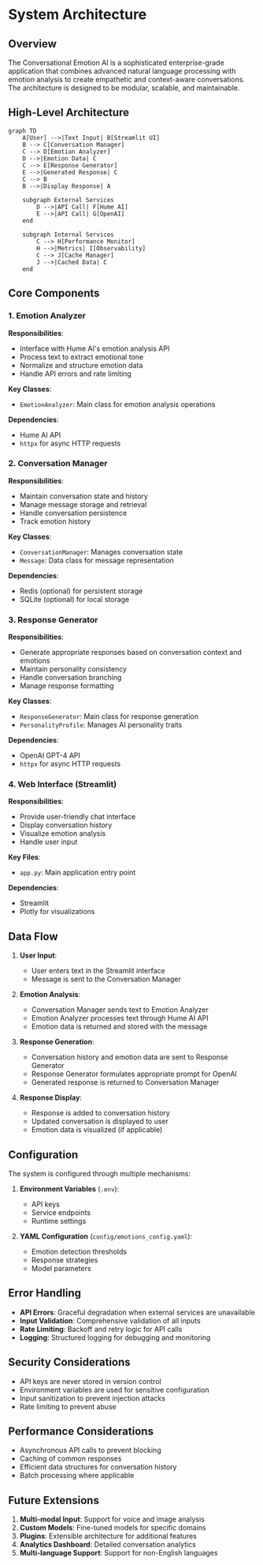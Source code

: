 # System Architecture

## Overview
The Conversational Emotion AI is a sophisticated enterprise-grade application that combines advanced natural language processing with emotion analysis to create empathetic and context-aware conversations. The architecture is designed to be modular, scalable, and maintainable.

## High-Level Architecture
```mermaid
graph TD
    A[User] -->|Text Input| B[Streamlit UI]
    B --> C[Conversation Manager]
    C --> D[Emotion Analyzer]
    D -->|Emotion Data| C
    C --> E[Response Generator]
    E -->|Generated Response| C
    C --> B
    B -->|Display Response| A
    
    subgraph External Services
        D -->|API Call| F[Hume AI]
        E -->|API Call| G[OpenAI]
    end
    
    subgraph Internal Services
        C --> H[Performance Monitor]
        H -->|Metrics| I[Observability]
        C --> J[Cache Manager]
        J -->|Cached Data| C
    end
````

## Core Components

### 1. Emotion Analyzer

**Responsibilities**:
- Interface with Hume AI's emotion analysis API
- Process text to extract emotional tone
- Normalize and structure emotion data
- Handle API errors and rate limiting

**Key Classes**:
- `EmotionAnalyzer`: Main class for emotion analysis operations

**Dependencies**:
- Hume AI API
- `httpx` for async HTTP requests

### 2. Conversation Manager

**Responsibilities**:
- Maintain conversation state and history
- Manage message storage and retrieval
- Handle conversation persistence
- Track emotion history

**Key Classes**:
- `ConversationManager`: Manages conversation state
- `Message`: Data class for message representation

**Dependencies**:
- Redis (optional) for persistent storage
- SQLite (optional) for local storage

### 3. Response Generator

**Responsibilities**:
- Generate appropriate responses based on conversation context and emotions
- Maintain personality consistency
- Handle conversation branching
- Manage response formatting

**Key Classes**:
- `ResponseGenerator`: Main class for response generation
- `PersonalityProfile`: Manages AI personality traits

**Dependencies**:
- OpenAI GPT-4 API
- `httpx` for async HTTP requests

### 4. Web Interface (Streamlit)

**Responsibilities**:
- Provide user-friendly chat interface
- Display conversation history
- Visualize emotion analysis
- Handle user input

**Key Files**:
- `app.py`: Main application entry point

**Dependencies**:
- Streamlit
- Plotly for visualizations

## Data Flow

1. **User Input**:
   - User enters text in the Streamlit interface
   - Message is sent to the Conversation Manager

2. **Emotion Analysis**:
   - Conversation Manager sends text to Emotion Analyzer
   - Emotion Analyzer processes text through Hume AI API
   - Emotion data is returned and stored with the message

3. **Response Generation**:
   - Conversation history and emotion data are sent to Response Generator
   - Response Generator formulates appropriate prompt for OpenAI
   - Generated response is returned to Conversation Manager

4. **Response Display**:
   - Response is added to conversation history
   - Updated conversation is displayed to user
   - Emotion data is visualized (if applicable)

## Configuration

The system is configured through multiple mechanisms:

1. **Environment Variables** (`.env`):
   - API keys
   - Service endpoints
   - Runtime settings

2. **YAML Configuration** (`config/emotions_config.yaml`):
   - Emotion detection thresholds
   - Response strategies
   - Model parameters

## Error Handling

- **API Errors**: Graceful degradation when external services are unavailable
- **Input Validation**: Comprehensive validation of all inputs
- **Rate Limiting**: Backoff and retry logic for API calls
- **Logging**: Structured logging for debugging and monitoring

## Security Considerations

- API keys are never stored in version control
- Environment variables are used for sensitive configuration
- Input sanitization to prevent injection attacks
- Rate limiting to prevent abuse

## Performance Considerations

- Asynchronous API calls to prevent blocking
- Caching of common responses
- Efficient data structures for conversation history
- Batch processing where applicable

## Future Extensions

1. **Multi-modal Input**: Support for voice and image analysis
2. **Custom Models**: Fine-tuned models for specific domains
3. **Plugins**: Extensible architecture for additional features
4. **Analytics Dashboard**: Detailed conversation analytics
5. **Multi-language Support**: Support for non-English languages
